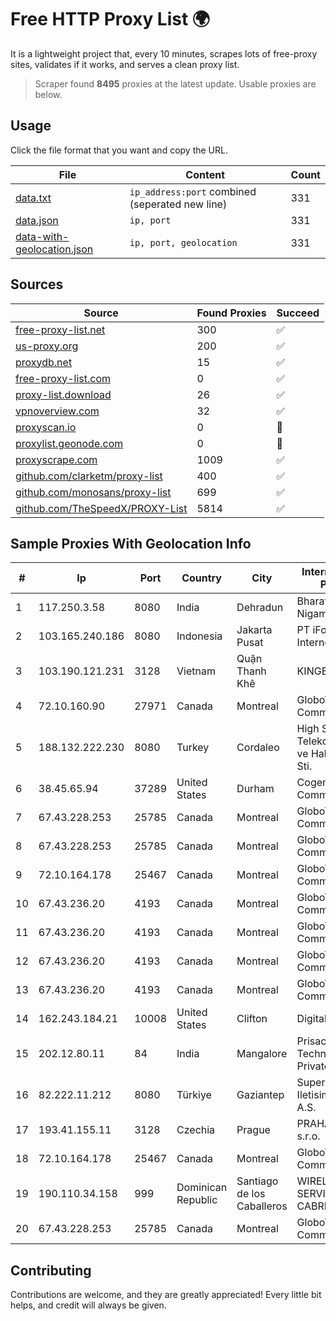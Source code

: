
# Free HTTP Proxy List 🌍

It is a lightweight project that, every 10 minutes, scrapes lots of free-proxy sites, validates if it works, and serves a clean proxy list.


> Scraper found **8495** proxies at the latest update. Usable proxies are below.

## Usage

Click the file format that you want and copy the URL.


|File|Content|Count|
|----|-------|-----|
|[data.txt](https://raw.githubusercontent.com/themiralay/Proxy-List-World/master/data.txt)|`ip_address:port` combined (seperated new line)|331|
|[data.json](https://raw.githubusercontent.com/themiralay/Proxy-List-World/master/data.json)|`ip, port`|331|
|[data-with-geolocation.json](https://raw.githubusercontent.com/themiralay/Proxy-List-World/master/data-with-geolocation.json)|`ip, port, geolocation`|331|

## Sources

|Source|Found Proxies|Succeed|
|------|-------------|-------|
|[free-proxy-list.net](https://free-proxy-list.net)|300|✅|
|[us-proxy.org](https://www.us-proxy.org)|200|✅|
|[proxydb.net](http://proxydb.net)|15|✅|
|[free-proxy-list.com](https://free-proxy-list.com/?page=&port=&type%5B%5D=http&type%5B%5D=https&up_time=0&search=Search)|0|✅|
|[proxy-list.download](https://www.proxy-list.download/HTTP)|26|✅|
|[vpnoverview.com](https://vpnoverview.com/privacy/anonymous-browsing/free-proxy-servers)|32|✅|
|[proxyscan.io](https://www.proxyscan.io)|0|🚫|
|[proxylist.geonode.com](https://proxylist.geonode.com/api/proxy-list?limit=300&page=1&sort_by=lastChecked&sort_type=desc&protocols=http,https)|0|🚫|
|[proxyscrape.com](https://api.proxyscrape.com/v2/?request=displayproxies&protocol=http&timeout=10000&country=all&ssl=all&anonymity=all)|1009|✅|
|[github.com/clarketm/proxy-list](https://raw.githubusercontent.com/clarketm/proxy-list/master/proxy-list-raw.txt)|400|✅|
|[github.com/monosans/proxy-list](https://raw.githubusercontent.com/monosans/proxy-list/main/proxies/http.txt)|699|✅|
|[github.com/TheSpeedX/PROXY-List](https://raw.githubusercontent.com/TheSpeedX/PROXY-List/master/http.txt)|5814|✅|


## Sample Proxies With Geolocation Info

|#|Ip|Port|Country|City|Internet Service Provider|
|-|--|----|-------|----|-------------------------|
|1|117.250.3.58|8080|India|Dehradun|Bharat Sanchar Nigam Ltd|
|2|103.165.240.186|8080|Indonesia|Jakarta Pusat|PT iForte Global Internet|
|3|103.190.121.231|3128|Vietnam|Quận Thanh Khê|KINGBOND|
|4|72.10.160.90|27971|Canada|Montreal|GloboTech Communications|
|5|188.132.222.230|8080|Turkey|Cordaleo|High Speed Telekomunikasyon ve Hab. Hiz. Ltd. Sti.|
|6|38.45.65.94|37289|United States|Durham|Cogent Communications|
|7|67.43.228.253|25785|Canada|Montreal|GloboTech Communications|
|8|67.43.228.253|25785|Canada|Montreal|GloboTech Communications|
|9|72.10.164.178|25467|Canada|Montreal|GloboTech Communications|
|10|67.43.236.20|4193|Canada|Montreal|GloboTech Communications|
|11|67.43.236.20|4193|Canada|Montreal|GloboTech Communications|
|12|67.43.236.20|4193|Canada|Montreal|GloboTech Communications|
|13|67.43.236.20|4193|Canada|Montreal|GloboTech Communications|
|14|162.243.184.21|10008|United States|Clifton|DigitalOcean, LLC|
|15|202.12.80.11|84|India|Mangalore|Prisac Aviation Technologies Private Limited|
|16|82.222.11.212|8080|Türkiye|Gaziantep|Superonline Iletisim Hizmetleri A.S.|
|17|193.41.155.11|3128|Czechia|Prague|PRAHA12.com s.r.o.|
|18|72.10.164.178|25467|Canada|Montreal|GloboTech Communications|
|19|190.110.34.158|999|Dominican Republic|Santiago de los Caballeros|WIRELESS MULTI SERVICE VARGAS CABRERA, S. R. L|
|20|67.43.228.253|25785|Canada|Montreal|GloboTech Communications|



## Contributing

Contributions are welcome, and they are greatly appreciated! Every
little bit helps, and credit will always be given.

